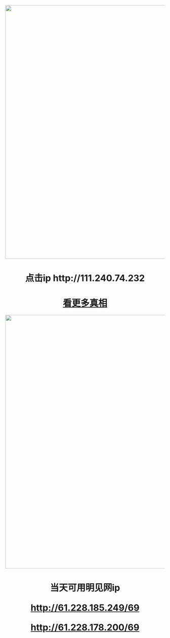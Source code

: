 <div align="center"><a href="http://111.240.74.232"><IMG SRC="https://github.com/gofanben/gm/blob/master/img-2/swspip.jpg" width=800></a>
<h1>点击ip http://111.240.74.232</h1>
 

<div align=center><h1><a href=https://git.io/souye>看更多真相</h1></a></div>

<div align="center"><a href="http://61.228.178.200/69"><IMG SRC="https://github.com/gofanben/gm/blob/master/img-2/minjen.jpg" width=800></a>
<h1>当天可用明见网ip 

http://61.228.185.249/69

http://61.228.178.200/69</h1>
 

